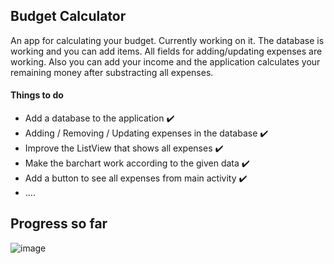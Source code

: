 ## Budget Calculator
An app for calculating your budget. Currently working on it.
The database is working and you can add items. All fields for adding/updating expenses are working. Also you can add your income and the application calculates your remaining money after substracting all expenses.

#### Things to do
- Add a database to the application :heavy_check_mark:
- Adding / Removing / Updating expenses in the database :heavy_check_mark:
- Improve the ListView that shows all expenses :heavy_check_mark: 
- Make the barchart work according to the given data :heavy_check_mark: 
- Add a button to see all expenses from main activity :heavy_check_mark: 
- ....

## Progress so far

![image](https://drive.google.com/uc?export=view&id=1BKuFNUufzS5a6pN9Hm-BOVgwy2pdCSyc)
